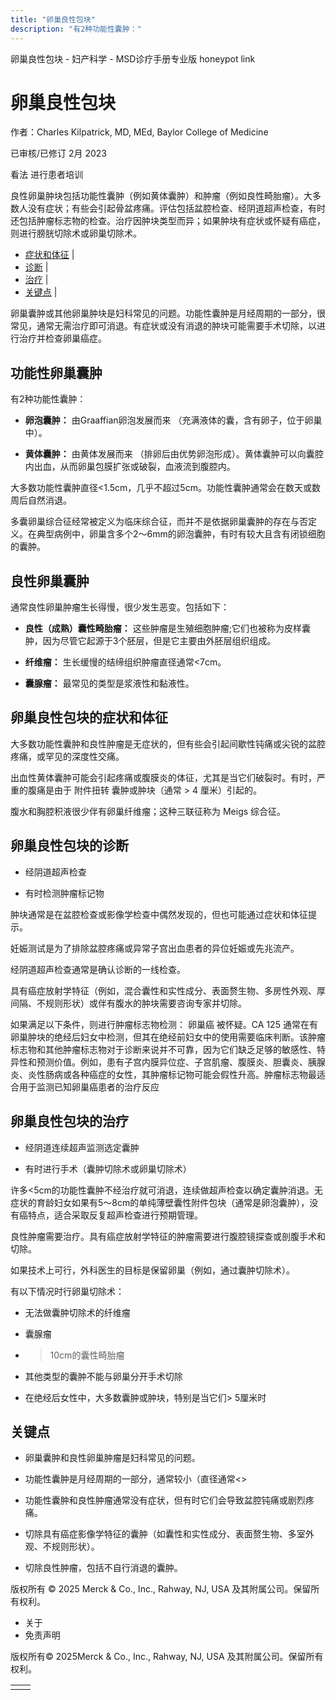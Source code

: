 ```yaml
---
title: "卵巢良性包块"
description: "有2种功能性囊肿："
---
```


﻿卵巢良性包块 \- 妇产科学 \- MSD诊疗手册专业版 honeypot link

# 卵巢良性包块

作者：Charles Kilpatrick, MD, MEd, Baylor College of Medicine

已审核/已修订 2月 2023

看法 进行患者培训

良性卵巢肿块包括功能性囊肿（例如黄体囊肿）和肿瘤（例如良性畸胎瘤）。大多数人没有症状；有些会引起骨盆疼痛。评估包括盆腔检查、经阴道超声检查，有时还包括肿瘤标志物的检查。治疗因肿块类型而异；如果肿块有症状或怀疑有癌症，则进行膀胱切除术或卵巢切除术。

- [症状和体征](#症状和体征_v1064135_zh) \|
- [诊断](#诊断_v1064138_zh) \|
- [治疗](#治疗_v1064147_zh) \|
- [关键点](#关键点_v12504169_zh) \|

卵巢囊肿或其他卵巢肿块是妇科常见的问题。功能性囊肿是月经周期的一部分，很常见，通常无需治疗即可消退。有症状或没有消退的肿块可能需要手术切除，以进行治疗并检查卵巢癌症。

## 功能性卵巢囊肿

有2种功能性囊肿：

- **卵泡囊肿：** 由Graaffian卵泡发展而来 （充满液体的囊，含有卵子，位于卵巢中）。

- **黄体囊肿：** 由黄体发展而来 （排卵后由优势卵泡形成）。黄体囊肿可以向囊腔内出血，从而卵巢包膜扩张或破裂，血液流到腹腔内。


大多数功能性囊肿直径<1.5cm，几乎不超过5cm。功能性囊肿通常会在数天或数周后自然消退。

多囊卵巢综合征经常被定义为临床综合征，而并不是依据卵巢囊肿的存在与否定义。在典型病例中，卵巢含多个2～6mm的卵泡囊肿，有时有较大且含有闭锁细胞的囊肿。

## 良性卵巢囊肿

通常良性卵巢肿瘤生长得慢，很少发生恶变。包括如下：

- **良性（成熟）囊性畸胎瘤：** 这些肿瘤是生殖细胞肿瘤;它们也被称为皮样囊肿，因为尽管它起源于3个胚层，但是它主要由外胚层组织组成。

- **纤维瘤：** 生长缓慢的结缔组织肿瘤直径通常<7cm。

- **囊腺瘤：** 最常见的类型是浆液性和黏液性。


## 卵巢良性包块的症状和体征

大多数功能性囊肿和良性肿瘤是无症状的，但有些会引起间歇性钝痛或尖锐的盆腔疼痛，或罕见的深度性交痛。

出血性黄体囊肿可能会引起疼痛或腹膜炎的体征，尤其是当它们破裂时。有时，严重的腹痛是由于 附件扭转 囊肿或肿块（通常 > 4 厘米）引起的。

腹水和胸腔积液很少伴有卵巢纤维瘤；这种三联征称为 Meigs 综合征。

## 卵巢良性包块的诊断

- 经阴道超声检查

- 有时检测肿瘤标记物


肿块通常是在盆腔检查或影像学检查中偶然发现的，但也可能通过症状和体征提示。

妊娠测试是为了排除盆腔疼痛或异常子宫出血患者的异位妊娠或先兆流产。

经阴道超声检查通常是确认诊断的一线检查。

具有癌症放射学特征（例如，混合囊性和实性成分、表面赘生物、多房性外观、厚间隔、不规则形状）或伴有腹水的肿块需要咨询专家并切除。

如果满足以下条件，则进行肿瘤标志物检测： 卵巢癌 被怀疑。CA 125 通常在有卵巢肿块的绝经后妇女中检测，但其在绝经前妇女中的使用需要临床判断。该肿瘤标志物和其他肿瘤标志物对于诊断来说并不可靠，因为它们缺乏足够的敏感性、特异性和预测价值。例如，患有子宫内膜异位症、子宫肌瘤、腹膜炎、胆囊炎、胰腺炎、炎性肠病或各种癌症的女性，其肿瘤标记物可能会假性升高。肿瘤标志物最适合用于监测已知卵巢癌患者的治疗反应

## 卵巢良性包块的治疗

- 经阴道连续超声监测选定囊肿

- 有时进行手术（囊肿切除术或卵巢切除术）


许多<5cm的功能性囊肿不经治疗就可消退，连续做超声检查以确定囊肿消退。无症状的育龄妇女如果有5～8cm的单纯薄壁囊性附件包块（通常是卵泡囊肿），没有癌特点，适合采取反复超声检查进行预期管理。

良性肿瘤需要治疗。具有癌症放射学特征的肿瘤需要进行腹腔镜探查或剖腹手术和切除。

如果技术上可行，外科医生的目标是保留卵巢（例如，通过囊肿切除术）。

有以下情况时行卵巢切除术：

- 无法做囊肿切除术的纤维瘤

- 囊腺瘤

- >10cm的囊性畸胎瘤

- 其他类型的囊肿不能与卵巢分开手术切除

- 在绝经后女性中，大多数囊肿或肿块，特别是当它们\> 5厘米时


## 关键点

- 卵巢囊肿和良性卵巢肿瘤是妇科常见的问题。

- 功能性囊肿是月经周期的一部分，通常较小（直径通常<>

- 功能性囊肿和良性肿瘤通常没有症状，但有时它们会导致盆腔钝痛或剧烈疼痛。

- 切除具有癌症影像学特征的囊肿（如囊性和实性成分、表面赘生物、多室外观、不规则形状）。

- 切除良性肿瘤，包括不自行消退的囊肿。




版权所有 © 2025
Merck & Co., Inc., Rahway, NJ, USA 及其附属公司。保留所有权利。

- 关于
- 免责声明

版权所有© 2025Merck & Co., Inc., Rahway, NJ, USA 及其附属公司。保留所有权利。

|     |     |
| --- | --- |
|  |  |